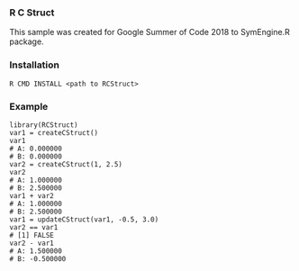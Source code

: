 ### R C Struct

This sample was created for Google Summer of Code 2018 to SymEngine.R package.

### Installation

```
R CMD INSTALL <path to RCStruct>
```

### Example

```
library(RCStruct)
var1 = createCStruct()
var1
# A: 0.000000
# B: 0.000000
var2 = createCStruct(1, 2.5)
var2
# A: 1.000000
# B: 2.500000
var1 + var2
# A: 1.000000
# B: 2.500000
var1 = updateCStruct(var1, -0.5, 3.0)
var2 == var1
# [1] FALSE
var2 - var1
# A: 1.500000
# B: -0.500000
```